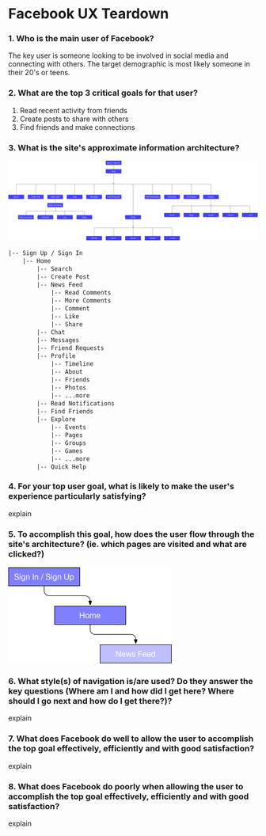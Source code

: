 # Facebook UX Teardown

### 1. Who is the main user of Facebook?

The key user is someone looking to be involved in social media and connecting with others. The target demographic is most likely someone in their 20's or teens.

### 2. What are the top 3 critical goals for that user?

1. Read recent activity from friends
2. Create posts to share with others
3. Find friends and make connections

### 3. What is the site's approximate information architecture?

![alt text](./assets/facebook_ia.png "Facebook Information Architecture")
```
|-- Sign Up / Sign In
    |-- Home
        |-- Search
        |-- Create Post
        |-- News Feed
            |-- Read Comments
            |-- More Comments
            |-- Comment
            |-- Like
            |-- Share
        |-- Chat
        |-- Messages
        |-- Friend Requests
        |-- Profile
            |-- Timeline
            |-- About
            |-- Friends
            |-- Photos
            |-- ...more
        |-- Read Notifications
        |-- Find Friends
        |-- Explore
            |-- Events
            |-- Pages
            |-- Groups
            |-- Games
            |-- ...more
        |-- Quick Help
```

### 4. For your top user goal, what is likely to make the user's experience particularly satisfying?

explain

### 5. To accomplish this goal, how does the user flow through the site's architecture? (ie. which pages are visited and what are clicked?)

![alt text](./assets/facebook_nav.png "Facebook Flow")

### 6. What style(s) of navigation is/are used? Do they answer the key questions (Where am I and how did I get here? Where should I go next and how do I get there?)?

explain

### 7. What does Facebook do well to allow the user to accomplish the top goal effectively, efficiently and with good satisfaction?

explain

### 8. What does Facebook do poorly when allowing the user to accomplish the top goal effectively, efficiently and with good satisfaction?

explain
